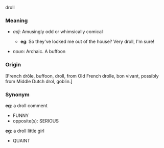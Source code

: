 droll
### Meaning
+ _adj_: Amusingly odd or whimsically comical
	+ __eg__: So they've locked me out of the house? Very droll, I'm sure!

+ _noun_: Archaic. A buffoon

### Origin

[French drôle, buffoon, droll, from Old French drolle, bon vivant, possibly from Middle Dutch drol, goblin.]

### Synonym

__eg__: a droll comment

+ FUNNY
+ opposite(s): SERIOUS

__eg__: a droll little girl

+ QUAINT


